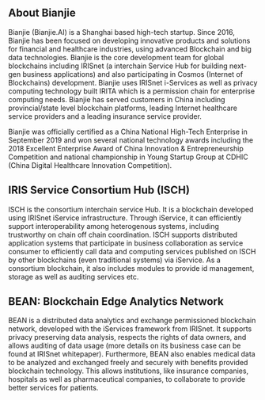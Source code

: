 ## About Bianjie

Bianjie (Bianjie.AI) is a Shanghai based high-tech startup. Since 2016, Bianjie has been focused on developing innovative products and solutions for financial and healthcare industries, using advanced Blockchain and big data technologies. Bianjie is the core development team for global blockchains including  IRISnet (a interchain Service Hub for building next-gen business applications) and also participating in Cosmos (Internet of Blockchains) development.  Bianjie uses IRISnet i-Services as well as privacy computing technology built IRITA which is a permission chain for enterprise computing needs. Bianjie has served customers in China including provincial/state level blockchain platforms, leading Internet healthcare service providers and a leading insurance service provider.

Bianjie was officially certified as a China National High-Tech Enterprise in September 2019 and won several national technology awards including the 2018 Excellent Enterprise Award of China Innovation & Entrepreneurship Competition and national championship in Young Startup Group at CDHIC (China Digital Healthcare Innovation Competition).



## IRIS Service Consortium Hub (ISCH)

ISCH is the consortium interchain service Hub. It is a blockchain developed using IRISnet iService infrastructure. Through iService, it can efficiently support interoperability among heterogenous systems, including trustworthy on chain off chain coordination. ISCH supports distributed application systems that participate in business collaboration as service consumer to efficiently call data and computing services published on ISCH by other blockchains (even traditional systems) via iService. As a consortium blockchain, it also includes modules to provide id management, storage as well as auditing services etc. 

## BEAN: Blockchain Edge Analytics Network

BEAN is a distributed data analytics and exchange permissioned blockchain network, developed with the iServices framework from IRISnet. It supports privacy preserving data analysis, respects the rights of data owners, and allows auditing of data usage (more details on its business case can be found at IRISnet whitepaper). Furthermore, BEAN also enables medical data to be analyzed and exchanged freely and securely with benefits provided blockchain technology. This allows institutions, like insurance companies, hospitals as well as pharmaceutical companies, to collaborate to provide better services for patients.



